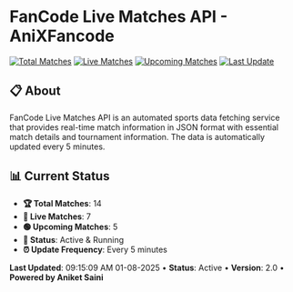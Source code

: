 # FanCode Live Matches API - AniXFancode

[![Total Matches](https://img.shields.io/badge/Total%20Matches-14-blue)](https://github.com/AniketSainiOp/AniXFancode)
[![Live Matches](https://img.shields.io/badge/Live%20Matches-7-red)](https://github.com/AniketSainiOp/AniXFancode)
[![Upcoming Matches](https://img.shields.io/badge/Upcoming%20Matches-5-green)](https://github.com/AniketSainiOp/AniXFancode)
[![Last Update](https://img.shields.io/badge/Last%20Update-09%3A15%3A09%20AM%2001-08-2025-orange)](https://github.com/AniketSainiOp/AniXFancode)

## 📋 About

FanCode Live Matches API is an automated sports data fetching service that provides real-time match information in JSON format with essential match details and tournament information. The data is automatically updated every 5 minutes.

## 📊 Current Status

- **🏆 Total Matches**: 14
- **🔴 Live Matches**: 7
- **🟢 Upcoming Matches**: 5
- **📡 Status**: Active & Running
- **⏰ Update Frequency**: Every 5 minutes

**Last Updated**: 09:15:09 AM 01-08-2025 • **Status**: Active • **Version**: 2.0 • **Powered by Aniket Saini**
